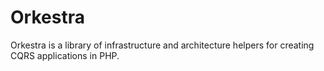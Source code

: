 # Orkestra
Orkestra is a library of infrastructure and architecture helpers for creating CQRS applications in PHP.

